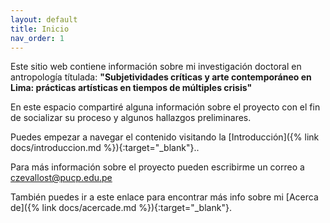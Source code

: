 ```yaml
---
layout: default
title: Inicio
nav_order: 1
---
```


Este sitio web contiene información sobre mi investigación doctoral en antropología títulada: **"Subjetividades críticas y arte contemporáneo en Lima: prácticas artísticas en tiempos de múltiples crisis"** 

En este espacio compartiré alguna información sobre el proyecto con el fin de socializar su proceso y algunos hallazgos preliminares. 

Puedes empezar a navegar el contenido visitando la [Introducción]({% link docs/introduccion.md %}){:target="_blank"}..

Para más información sobre el proyecto pueden escribirme un correo a czevallost@pucp.edu.pe

También puedes ir a este enlace para encontrar más info sobre mi [Acerca de]({% link docs/acercade.md %}){:target="_blank"}.
